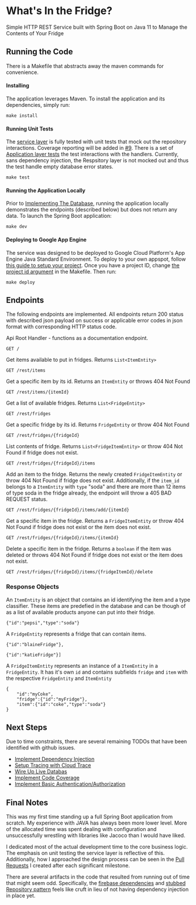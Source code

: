 # What's In the Fridge?
Simple HTTP REST Service built with Spring Boot on Java 11 to Manage the Contents of Your Fridge

## Running the Code
There is a Makefile that abstracts away the maven commands for convenience. 

#### Installing
The application leverages Maven. To install the application and its dependencies, simply run:

```make install```

#### Running Unit Tests
The [service layer](https://github.com/blainegarrett/inthefridge/tree/master/src/test/java/com/blainegarrett/inthefridge/services) is fully tested with unit tests that mock out the repository interactions. Coverage reporting will be added in [#9](https://github.com/blainegarrett/inthefridge/issues/9). 
There is a set of [Application layer tests](https://github.com/blainegarrett/inthefridge/blob/master/src/test/java/com/blainegarrett/inthefridge/ApplicationTest.java) the test interactions with the handlers. Currently, sans dependency injection, the Respsitory layer is not mocked out and thus the test handle empty database error states.

```make test ```

#### Running the Application Locally
Prior to [Implementing The Database](https://github.com/blainegarrett/inthefridge/issues/8), running the application locally demonstrates the endpoints (described below) but does not return any data. To launch the Spring Boot application:

```make dev ```



#### Deploying to Google App Engine 
The service was designed to be deployed to Google Cloud Platform's App Engine Java Standard Environment.
To deploy to your own appspot, follow [this guide to setup your project](https://cloud.google.com/appengine/docs/standard/java11/quickstart). Once you have a project ID, change [the project id argument](https://github.com/blainegarrett/inthefridge/blob/master/Makefile#L17) in the Makefile. Then run:

```make deploy```

## Endpoints 
The following endpoints are implemented. All endpoints return 200 status with described json payload on success or applicable error codes in json format with corresponding HTTP status code.


Api Root Handler - functions as a documentation endpoint.
```$xslt
GET / 
```

Get items available to put in fridges. Returns `List<ItemEntity>`
```$xslt
GET /rest/items
```

Get a specific item by its id. Returns an `ItemEntity` or throws 404 Not Found
```$xslt
GET /rest/items/{itemId}
```

Get a list of available fridges. Returns `List<FridgeEntity>`
```$xslt
GET /rest/fridges
```
Get a specific fridge by its id. Returns `FridgeEntity` or throw 404 Not Found
```$xslt
GET /rest/fridges/{fridgeId}
```

List contents of fridge. Returns `List<FridgeItemEntity>` or throw 404 Not Found if fridge does not exist.
```$xslt
GET /rest/fridges/{fridgeId}/items
```

Add an item to the fridge. Returns the newly created `FridgeItemEntity` or throw 404 Not Found if fridge does not exist. Additionally, if the `item_id` belongs to a `ItemEntity` with `type` "soda" and there are more than 12 items of type soda in the fridge already, the endpoint will throw a 405 BAD REQUEST status.
```$xslt
GET /rest/fridges/{fridgeId}/items/add/{itemId}
```

Get a specific item in the fridge. Returns a `FridgeItemEntity` or throw 404 Not Found if fridge does not exist or the item does not exist.
```$xslt
GET /rest/fridges/{fridgeId}/items/{itemId}
```

Delete a specific item in the fridge. Returns a `boolean` if the item was deleted or throws 404 Not Found if fridge does not exist or the item does not exist.

```$xslt
GET /rest/fridges/{fridgeId}/items/{fridgeItemId}/delete
```

### Response Objects 
An `ItemEntity` is an object that contains an id identifying the item and a type classifier. These items are predefied in the database and can be though of as a list of available products anyone can put into their fridge.
```$xslt
{"id":"pepsi","type":"soda"}
```

A `FridgeEntity` represents a fridge that can contain items.
```
{"id":"blaineFridge"},
```
```
{"id":"katieFridge"}]
```

A `FridgeItemEntity` represents an instance of a `ItemEntity` in a `FridgeEntity`. It has it's own `id` and contains subfields `fridge` and `item` with the respective `FridgeEntity` and `ItemEntity`

```
{
    "id":"myCoke",
    "fridge":{"id":"myFridge"},
    "item":{"id":"coke","type":"soda"}
}
```

## Next Steps
Due to time constraints, there are several remaining TODOs that have been identified with github issues.
- [Implement Dependency Injection](https://github.com/blainegarrett/inthefridge/issues/6)
- [Setup Tracing with Cloud Trace](https://github.com/blainegarrett/inthefridge/issues/7)
- [Wire Up Live Databas](https://github.com/blainegarrett/inthefridge/issues/8)
- [Implement Code Coverage](https://github.com/blainegarrett/inthefridge/issues/9)
- [Implement Basic Authentication/Authorization](https://github.com/blainegarrett/inthefridge/issues/10)

## Final Notes 
This was my first time standing up a full Spring Boot application from scratch. My experience with JAVA has always been more lower level. More of the allocated time was spent dealing with configuration and unsuccessfully wrestling with libraries like Jacoco than I would have liked.

I dedicated most of the actual development time to the core business logic. The emphasis on unit testing the service layer is reflective of this. Additionally, how I approached the design process can be seen in the [Pull Requests](https://github.com/blainegarrett/inthefridge/pulls?q=is%3Apr+is%3Aclosed) I created after each significant milestone. 

There are several artifacts in the code that resulted from running out of time that might seem odd. Specifically, the [firebase dependencies](https://github.com/blainegarrett/inthefridge/blob/master/pom.xml#L87-L92) and [stubbed Repository pattern](https://github.com/blainegarrett/inthefridge/tree/master/src/main/java/com/blainegarrett/inthefridge/repositories) feels like cruft in lieu of not having dependency injection in place yet. 
